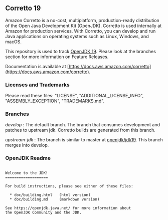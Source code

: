 ## Corretto 19

Amazon Corretto is a no-cost, multiplatform,
production-ready distribution of the Open Java Development Kit (OpenJDK).
Corretto is used internally at Amazon for production services.
With Corretto, you can develop and run Java applications
on operating systems such as Linux, Windows, and macOS.

This repository is used to track [OpenJDK 19](https://github.com/openjdk/jdk19).
Please look at the branches section for more information on Feature Releases.

Documentation is available at [https://docs.aws.amazon.com/corretto](https://docs.aws.amazon.com/corretto).

### Licenses and Trademarks

Please read these files: "LICENSE", "ADDITIONAL_LICENSE_INFO", "ASSEMBLY_EXCEPTION", "TRADEMARKS.md".

### Branches

_develop_
: The default branch. The branch that consumes development and patches to upstream jdk. Corretto builds are generated from this branch.

_upstream-jdk_
: The branch is similar to master at [openjdk/jdk19](https://github.com/openjdk/jdk19). This branch merges into develop.

### OpenJDK Readme
```

Welcome to the JDK!
===================

For build instructions, please see either of these files:

  * doc/building.html   (html version)
  * doc/building.md     (markdown version)

See https://openjdk.java.net/ for more information about
the OpenJDK Community and the JDK.
```
